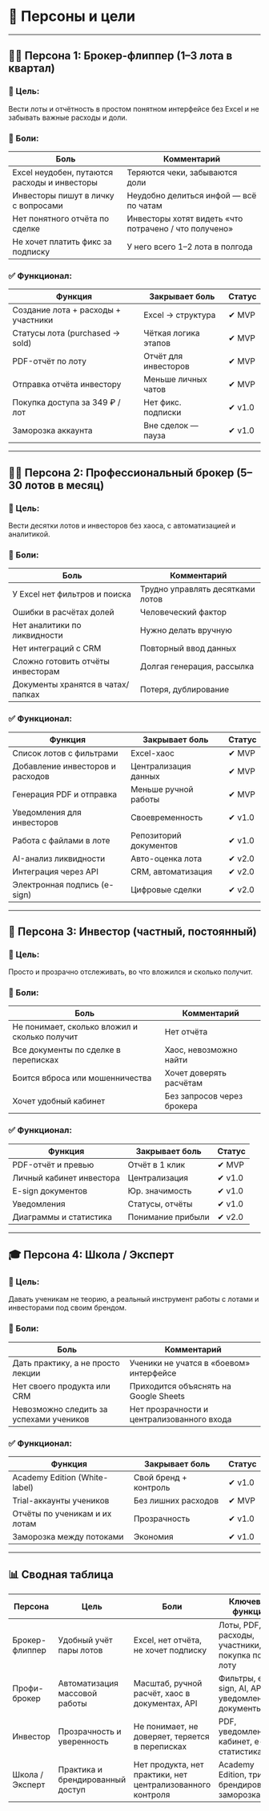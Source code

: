 # 👤 Персоны и цели

---

## 🧑‍💼 Персона 1: Брокер-флиппер (1–3 лота в квартал)

### 🎯 Цель:

Вести лоты и отчётность в простом понятном интерфейсе без Excel и не забывать важные расходы и доли.

### 🤕 Боли:

| Боль                                         | Комментарий                                           |
|----------------------------------------------|-------------------------------------------------------|
| Excel неудобен, путаются расходы и инвесторы | Теряются чеки, забываются доли                        |
| Инвесторы пишут в личку с вопросами          | Неудобно делиться инфой — всё по чатам                |
| Нет понятного отчёта по сделке               | Инвесторы хотят видеть «что потрачено / что получено» |
| Не хочет платить фикс за подписку            | У него всего 1–2 лота в полгода                       |

### ✅ Функционал:

| Функция                             | Закрывает боль       | Статус |
|-------------------------------------|----------------------|--------|
| Создание лота + расходы + участники | Excel → структура    | ✔ MVP  |
| Статусы лота (purchased → sold)     | Чёткая логика этапов | ✔ MVP  |
| PDF-отчёт по лоту                   | Отчёт для инвесторов | ✔ MVP  |
| Отправка отчёта инвестору           | Меньше личных чатов  | ✔ MVP  |
| Покупка доступа за 349 ₽ / лот      | Нет фикс. подписки   | ✔ v1.0 |
| Заморозка аккаунта                  | Вне сделок — пауза   | ✔ v1.0 |

---

## 🧑‍💼 Персона 2: Профессиональный брокер (5–30 лотов в месяц)

### 🎯 Цель:

Вести десятки лотов и инвесторов без хаоса, с автоматизацией и аналитикой.

### 🤕 Боли:

| Боль                              | Комментарий                      |
|-----------------------------------|----------------------------------|
| У Excel нет фильтров и поиска     | Трудно управлять десятками лотов |
| Ошибки в расчётах долей           | Человеческий фактор              |
| Нет аналитики по ликвидности      | Нужно делать вручную             |
| Нет интеграций с CRM              | Повторный ввод данных            |
| Сложно готовить отчёты инвесторам | Долгая генерация, рассылка       |
| Документы хранятся в чатах/папках | Потеря, дублирование             |

### ✅ Функционал:

| Функция                          | Закрывает боль         | Статус |
|----------------------------------|------------------------|--------|
| Список лотов с фильтрами         | Excel-хаос             | ✔ MVP  |
| Добавление инвесторов и расходов | Централизация данных   | ✔ MVP  |
| Генерация PDF и отправка         | Меньше ручной работы   | ✔ MVP  |
| Уведомления для инвесторов       | Своевременность        | ✔ v1.0 |
| Работа с файлами в лоте          | Репозиторий документов | ✔ v1.0 |
| AI-анализ ликвидности            | Авто-оценка лота       | ✔ v2.0 |
| Интеграция через API             | CRM, автоматизация     | ✔ v2.0 |
| Электронная подпись (e-sign)     | Цифровые сделки        | ✔ v2.0 |

---

## 👥 Персона 3: Инвестор (частный, постоянный)

### 🎯 Цель:

Просто и прозрачно отслеживать, во что вложился и сколько получит.

### 🤕 Боли:

| Боль                                          | Комментарий                |
|-----------------------------------------------|----------------------------|
| Не понимает, сколько вложил и сколько получит | Нет отчёта                 |
| Все документы по сделке в переписках          | Хаос, невозможно найти     |
| Боится вброса или мошенничества               | Хочет доверять расчётам    |
| Хочет удобный кабинет                         | Без запросов через брокера |

### ✅ Функционал:

| Функция                  | Закрывает боль    | Статус |
|--------------------------|-------------------|--------|
| PDF-отчёт и превью       | Отчёт в 1 клик    | ✔ MVP  |
| Личный кабинет инвестора | Централизация     | ✔ v1.0 |
| E-sign документов        | Юр. значимость    | ✔ v1.0 |
| Уведомления              | Статусы, отчёты   | ✔ v1.0 |
| Диаграммы и статистика   | Понимание прибыли | ✔ v2.0 |

---

## 🎓 Персона 4: Школа / Эксперт

### 🎯 Цель:

Давать ученикам не теорию, а реальный инструмент работы с лотами и инвесторами под своим брендом.

### 🤕 Боли:

| Боль                                    | Комментарий                                |
|-----------------------------------------|--------------------------------------------|
| Дать практику, а не просто лекции       | Ученики не учатся в «боевом» интерфейсе    |
| Нет своего продукта или CRM             | Приходится объяснять на Google Sheets      |
| Невозможно следить за успехами учеников | Нет прозрачности и централизованного входа |

### ✅ Функционал:

| Функция                       | Закрывает боль        | Статус |
|-------------------------------|-----------------------|--------|
| Academy Edition (White-label) | Свой бренд + контроль | ✔ v1.0 |
| Trial-аккаунты учеников       | Без лишних расходов   | ✔ MVP  |
| Отчёты по ученикам и их лотам | Прозрачность          | ✔ v1.0 |
| Заморозка между потоками      | Экономия              | ✔ v1.0 |

---

## 📊 Сводная таблица

| Персона         | Цель                             | Боли                                                       | Ключевые функции                                  |
|-----------------|----------------------------------|------------------------------------------------------------|---------------------------------------------------|
| Брокер-флиппер  | Удобный учёт пары лотов          | Excel, нет отчёта, не хочет подписку                       | Лоты, PDF, расходы, участники, покупка по 1 лоту  |
| Профи-брокер    | Автоматизация массовой работы    | Масштаб, ручной расчёт, хаос в документах, API             | Фильтры, e-sign, AI, API, уведомления, документы  |
| Инвестор        | Прозрачность и уверенность       | Не понимает, не доверяет, теряется в переписках            | PDF, уведомления, кабинет, e-sign, статистика     |
| Школа / Эксперт | Практика и брендированный доступ | Нет продукта, нет практики, нет централизованного контроля | Academy Edition, триалы, брендирование, заморозка |
